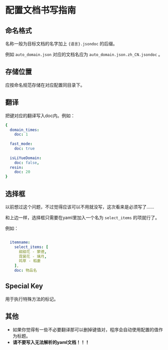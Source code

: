 # 配置文档书写指南

## 命名格式

名称一般为目标文档的名字加上 `{语言}.jsondoc` 的后缀。

例如 `auto_domain.json` 对应的文档名应为 `auto_domain.json.zh_CN.jsondoc` 。

## 存储位置

应按命名规范存储在对应配置同目录下。

## 翻译

把键对应的翻译写入doc内。例如：

```yaml
{
  domain_times: 
    doc: 1
  
  fast_mode:
    doc: true
  
  isLiYueDomain: 
    doc: false,
  resin: 
    doc: 20
}
```

## 选择框

以前想过这个问题，不过觉得应该可以不用就没写，这次看来是必须写了……

和上边一样，选择框只需要在yaml里加入一个名为 `select_items` 的项就行了。

例如：

```yaml

  itemname: 
    select_items: [
      甜甜花 - 蒙德,
      霓裳花 - 璃月,
      鸣草 - 稻妻
    ],
    doc: 物品名

```

## Special Key

用于执行特殊方法的标记。

## 其他

- 如果你觉得有一些不必要翻译那可以删掉键值对，程序会自动使用配置的值作为标题。
- **请不要写入无法解析的yaml文档！！！**
